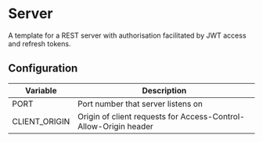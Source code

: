 # Server

A template for a REST server with authorisation facilitated by JWT access and refresh tokens.

## Configuration

| Variable      | Description                                                      |
| ------------- | ---------------------------------------------------------------- |
| PORT          | Port number that server listens on                               |
| CLIENT_ORIGIN | Origin of client requests for Access-Control-Allow-Origin header |
